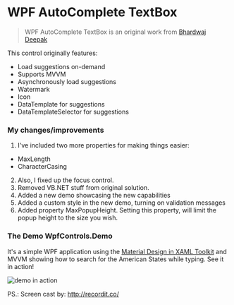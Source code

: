 # WPF AutoComplete TextBox

>WPF AutoComplete TextBox is an original work from [Bhardwaj Deepak](http://www.codeproject.com/Tips/801004/WPF-AutoComplete-TextBox)

This control originally features:

* Load suggestions on-demand
* Supports MVVM
* Asynchronously load suggestions
* Watermark
* Icon
* DataTemplate for suggestions
* DataTemplateSelector for suggestions

### My changes/improvements

1. I've included two more properties for making things easier:
  * MaxLength
  * CharacterCasing
2. Also, I fixed up the focus control.
3. Removed VB.NET stuff from original solution.
4. Added a new demo showcasing the new capabilities
5. Added a custom style in the new demo, turning on validation messages  
6. Added property MaxPopupHeight. Setting this property, will limit the popup height to the size you wish.

### The Demo WpfControls.Demo

It's a simple WPF application using the [Material Design in XAML Toolkit](http://materialdesigninxaml.net/) and MVVM showing how to search for the American States while typing.  See it in action!

![demo in action](http://g.recordit.co/xhSXhMkSRP.gif "Demo in Action")


PS.: Screen cast by: http://recordit.co/ 

